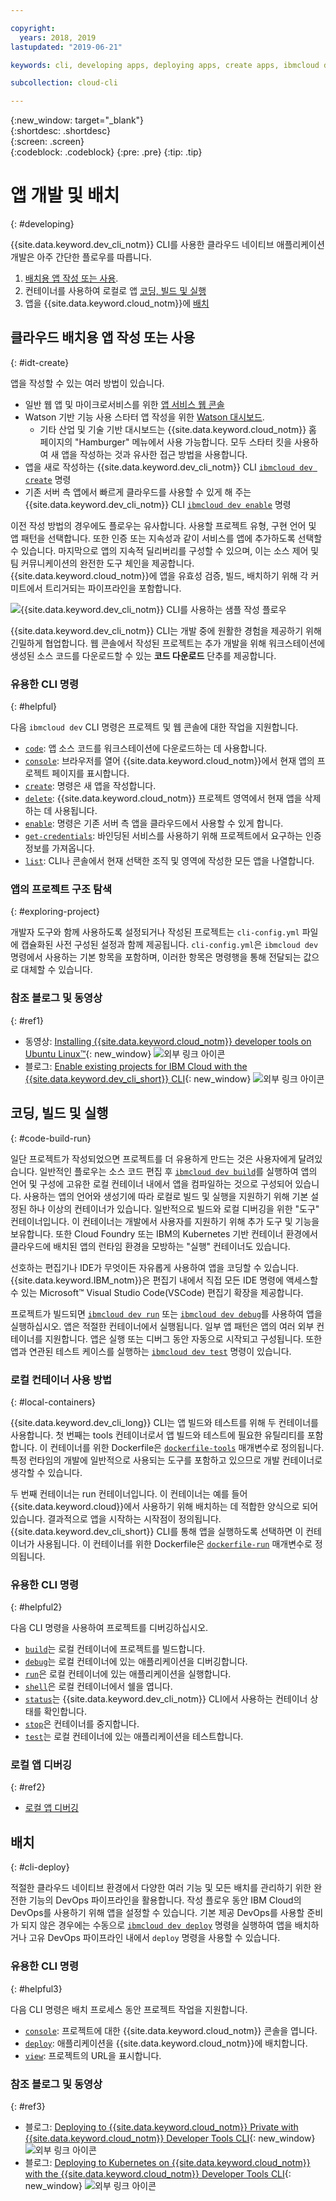 ```yaml
---

copyright:
  years: 2018, 2019
lastupdated: "2019-06-21"

keywords: cli, developing apps, deploying apps, create apps, ibmcloud dev enable, ibmcloud dev create, local containers, ibmcloud dev run, ibmcloud dev, cli blog, cli video, cli reference

subcollection: cloud-cli

---
```


{:new_window: target="_blank"}  
{:shortdesc: .shortdesc}  
{:screen: .screen}  
{:codeblock: .codeblock}
{:pre: .pre}
{:tip: .tip}

# 앱 개발 및 배치
{: #developing}

{{site.data.keyword.dev_cli_notm}} CLI를 사용한 클라우드 네이티브 애플리케이션 개발은 아주 간단한 플로우를 따릅니다.

1. [배치용 앱 작성 또는 사용](#idt-create).
2. 컨테이너를 사용하여 로컬로 앱 [코딩, 빌드 및 실행](#code-build-run)
3. 앱을 {{site.data.keyword.cloud_notm}}에 [배치](#cli-deploy)

## 클라우드 배치용 앱 작성 또는 사용
{: #idt-create}

앱을 작성할 수 있는 여러 방법이 있습니다.
- 일반 웹 앱 및 마이크로서비스를 위한 [앱 서비스 웹 콘솔](https://cloud.ibm.com/developer/appservice/dashboard)
- Watson 기반 기능 사용 스타터 앱 작성을 위한 [Watson 대시보드](https://cloud.ibm.com/developer/watson/dashboard).
    - 기타 산업 및 기술 기반 대시보드는 {{site.data.keyword.cloud_notm}} 홈 페이지의 "Hamburger" 메뉴에서 사용 가능합니다. 모두 스타터 킷을 사용하여 새 앱을 작성하는 것과 유사한 접근 방법을 사용합니다.
- 앱을 새로 작성하는 {{site.data.keyword.dev_cli_notm}} CLI [`ibmcloud dev create`](/docs/cli/idt?topic=cloud-cli-idt-cli#create) 명령
- 기존 서버 측 앱에서 빠르게 클라우드를 사용할 수 있게 해 주는 {{site.data.keyword.dev_cli_notm}} CLI [`ibmcloud dev enable`](/docs/cli/idt?topic=cloud-cli-idt-cli#enable) 명령

이전 작성 방법의 경우에도 플로우는 유사합니다. 사용할 프로젝트 유형, 구현 언어 및 앱 패턴을 선택합니다. 또한 인증 또는 지속성과 같이 서비스를 앱에 추가하도록 선택할 수 있습니다. 마지막으로 앱의 지속적 딜리버리를 구성할 수 있으며, 이는 소스 제어 및 팀 커뮤니케이션의 완전한 도구 체인을 제공합니다. {{site.data.keyword.cloud_notm}}에 앱을 유효성 검증, 빌드, 배치하기 위해 각 커미트에서 트리거되는 파이프라인을 포함합니다.

![ {{site.data.keyword.dev_cli_notm}} CLI를 사용하는 샘플 작성 플로우](../images/create_flow.png " {{site.data.keyword.dev_cli_notm}} CLI를 사용하는 샘플 작성 플로우")

{{site.data.keyword.dev_cli_notm}} CLI는 개발 중에 원활한 경험을 제공하기 위해 긴밀하게 협업합니다. 웹 콘솔에서 작성된 프로젝트는 추가 개발을 위해 워크스테이션에 생성된 소스 코드를 다운로드할 수 있는 **코드 다운로드** 단추를 제공합니다.

### 유용한 CLI 명령
{: #helpful}

다음 `ibmcloud dev` CLI 명령은 프로젝트 및 웹 콘솔에 대한 작업을 지원합니다.
- [`code`](/docs/cli/idt?topic=cloud-cli-idt-cli#code): 앱 소스 코드를 워크스테이션에 다운로드하는 데 사용합니다.
- [`console`](/docs/cli/idt?topic=cloud-cli-idt-cli#console): 브라우저를 열어 {{site.data.keyword.cloud_notm}}에서 현재 앱의 프로젝트 페이지를 표시합니다.
- [`create`](/docs/cli/idt?topic=cloud-cli-idt-cli#create): 명령은 새 앱을 작성합니다.
- [`delete`](/docs/cli/idt?topic=cloud-cli-idt-cli#delete): {{site.data.keyword.cloud_notm}} 프로젝트 영역에서 현재 앱을 삭제하는 데 사용됩니다.
- [`enable`](/docs/cli/idt?topic=cloud-cli-idt-cli#enable): 명령은 기존 서버 측 앱을 클라우드에서 사용할 수 있게 합니다.
- [`get-credentials`](/docs/cli/idt?topic=cloud-cli-idt-cli#get-credentials): 바인딩된 서비스를 사용하기 위해 프로젝트에서 요구하는 인증 정보를 가져옵니다.
- [`list`](/docs/cli/idt/?topic=cloud-cli-idt-cli#list): CLI나 콘솔에서 현재 선택한 조직 및 영역에 작성한 모든 앱을 나열합니다.

### 앱의 프로젝트 구조 탐색
{: #exploring-project}

개발자 도구와 함께 사용하도록 설정되거나 작성된 프로젝트는 `cli-config.yml` 파일에 캡슐화된 사전 구성된 설정과 함께 제공됩니다. `cli-config.yml`은 `ibmcloud dev` 명령에서 사용하는 기본 항목을 포함하며, 이러한 항목은 명령행을 통해 전달되는 값으로 대체할 수 있습니다.

### 참조 블로그 및 동영상
{: #ref1}

- 동영상: [Installing {{site.data.keyword.cloud_notm}} developer tools on Ubuntu Linux&trade;](https://www.youtube.com/watch?v=sr7KjHAKpEs){: new_window} ![외부 링크 아이콘](../../icons/launch-glyph.svg "외부 링크 아이콘")
- 블로그: [Enable existing projects for IBM Cloud with the {{site.data.keyword.dev_cli_short}} CLI](https://www.ibm.com/blogs/cloud-archive/2017/09/enable-existing-projects-ibm-cloud-ibm-cloud-developer-tools-cli//){: new_window} ![외부 링크 아이콘](../../icons/launch-glyph.svg "외부 링크 아이콘")

## 코딩, 빌드 및 실행
{: #code-build-run}

일단 프로젝트가 작성되었으면 프로젝트를 더 유용하게 만드는 것은 사용자에게 달려있습니다. 일반적인 플로우는 소스 코드 편집 후 [`ibmcloud dev build`](/docs/cli/idt?topic=cloud-cli-idt-cli#build)를 실행하여 앱의 언어 및 구성에 고유한 로컬 컨테이너 내에서 앱을 컴파일하는 것으로 구성되어 있습니다. 사용하는 앱의 언어와 생성기에 따라 로컬로 빌드 및 실행을 지원하기 위해 기본 설정된 하나 이상의 컨테이너가 있습니다. 일반적으로 빌드와 로컬 디버깅을 위한 "도구" 컨테이너입니다. 이 컨테이너는 개발에서 사용자를 지원하기 위해 추가 도구 및 기능을 보유합니다. 또한 Cloud Foundry 또는 IBM의 Kubernetes 기반 컨테이너 환경에서 클라우드에 배치된 앱의 런타임 환경을 모방하는 "실행" 컨테이너도 있습니다.

선호하는 편집기나 IDE가 무엇이든 자유롭게 사용하여 앱을 코딩할 수 있습니다. {{site.data.keyword.IBM_notm}}은 편집기 내에서 직접 모든 IDE 명령에 액세스할 수 있는 Microsoft&trade; Visual Studio Code(VSCode) 편집기 확장을 제공합니다.

프로젝트가 빌드되면 [`ibmcloud dev run`](/docs/cli/idt?topic=cloud-cli-idt-cli#run) 또는 [`ibmcloud dev debug`](/docs/cli/idt?topic=cloud-cli-idt-cli#debug)를 사용하여 앱을 실행하십시오. 앱은 적절한 컨테이너에서 실행됩니다. 일부 앱 패턴은 앱의 여러 외부 컨테이너를 지원합니다. 앱은 실행 또는 디버그 동안 자동으로 시작되고 구성됩니다. 또한 앱과 연관된 테스트 케이스를 실행하는 [`ibmcloud dev test`](/docs/cli/idt?topic=cloud-cli-idt-cli#test) 명령이 있습니다.

### 로컬 컨테이너 사용 방법
{: #local-containers}

{{site.data.keyword.dev_cli_long}} CLI는 앱 빌드와 테스트를 위해 두 컨테이너를 사용합니다. 첫 번째는 tools 컨테이너로서 앱 빌드와 테스트에 필요한 유틸리티를 포함합니다. 이 컨테이너를 위한 Dockerfile은 [`dockerfile-tools`](/docs/cli/idt?topic=cloud-cli-idt-cli#command-parameters) 매개변수로 정의됩니다. 특정 런타임의 개발에 일반적으로 사용되는 도구를 포함하고 있으므로 개발 컨테이너로 생각할 수 있습니다.

두 번째 컨테이너는 run 컨테이너입니다. 이 컨테이너는 예를 들어 {{site.data.keyword.cloud}}에서 사용하기 위해 배치하는 데 적합한 양식으로 되어 있습니다. 결과적으로 앱을 시작하는 시작점이 정의됩니다. {{site.data.keyword.dev_cli_short}} CLI를 통해 앱을 실행하도록 선택하면 이 컨테이너가 사용됩니다. 이 컨테이너를 위한 Dockerfile은 [`dockerfile-run`](/docs/cli/idt?topic=cloud-cli-idt-cli#run-parameters) 매개변수로 정의됩니다.

### 유용한 CLI 명령
{: #helpful2}

다음 CLI 명령을 사용하여 프로젝트를 디버깅하십시오.
- [`build`](/docs/cli/idt?topic=cloud-cli-idt-cli#build)는 로컬 컨테이너에 프로젝트를 빌드합니다.
- [`debug`](/docs/cli/idt?topic=cloud-cli-idt-cli#debug)는 로컬 컨테이너에 있는 애플리케이션을 디버깅합니다.
- [`run`](/docs/cli/idt?topic=cloud-cli-idt-cli#run)은 로컬 컨테이너에 있는 애플리케이션을 실행합니다.
- [`shell`](/docs/cli/idt?topic=cloud-cli-idt-cli#shell)은 로컬 컨테이너에서 쉘을 엽니다.
- [`status`](/docs/cli/idt?topic=cloud-cli-idt-cli#status)는 {{site.data.keyword.dev_cli_notm}} CLI에서 사용하는 컨테이너 상태를 확인합니다.
- [`stop`](/docs/cli/idt?topic=cloud-cli-idt-cli#stop)은 컨테이너를 중지합니다.
- [`test`](/docs/cli/idt?topic=cloud-cli-idt-cli#test)는 로컬 컨테이너에 있는 애플리케이션을 테스트합니다.

### 로컬 앱 디버깅
{: #ref2}

- [로컬 앱 디버깅](/docs/cli/idt?topic=cloud-cli-local-debug#local-debug)

## 배치
{: #cli-deploy}

적절한 클라우드 네이티브 환경에서 다양한 여러 기능 및 모든 배치를 관리하기 위한 완전한 기능의 DevOps 파이프라인을 활용합니다. 작성 플로우 동안 IBM Cloud의 DevOps를 사용하기 위해 앱을 설정할 수 있습니다. 기본 제공 DevOps를 사용할 준비가 되지 않은 경우에는 수동으로 [`ibmcloud dev deploy`](/docs/cli/idt?topic=cloud-cli-idt-cli#deploy) 명령을 실행하여 앱을 배치하거나 고유 DevOps 파이프라인 내에서 `deploy` 명령을 사용할 수 있습니다.

### 유용한 CLI 명령
{: #helpful3}

다음 CLI 명령은 배치 프로세스 동안 프로젝트 작업을 지원합니다.
- [`console`](/docs/cli/idt?topic=cloud-cli-idt-cli#console): 프로젝트에 대한 {{site.data.keyword.cloud_notm}} 콘솔을 엽니다.
- [`deploy`](/docs/cli/idt?topic=cloud-cli-idt-cli#deploy): 애플리케이션을 {{site.data.keyword.cloud_notm}}에 배치합니다.
- [`view`](/docs/cli/idt?topic=cloud-cli-idt-cli#view): 프로젝트의 URL을 표시합니다.

### 참조 블로그 및 동영상
{: #ref3}

- 블로그: [Deploying to {{site.data.keyword.cloud_notm}} Private with {{site.data.keyword.cloud_notm}} Developer Tools CLI](https://www.ibm.com/cloud/blog/deploying-ibm-cloud-private-ibm-cloud-developer-tools-cli){: new_window} ![외부 링크 아이콘](../../icons/launch-glyph.svg "외부 링크 아이콘")
- 블로그: [Deploying to Kubernetes on {{site.data.keyword.cloud_notm}} with the {{site.data.keyword.cloud_notm}} Developer Tools CLI](https://www.ibm.com/blogs/cloud-archive/2017/09/deploying-kubernetes-ibm-cloud-ibm-cloud-developer-tools-cli/){: new_window} ![외부 링크 아이콘](../../icons/launch-glyph.svg "외부 링크 아이콘")
